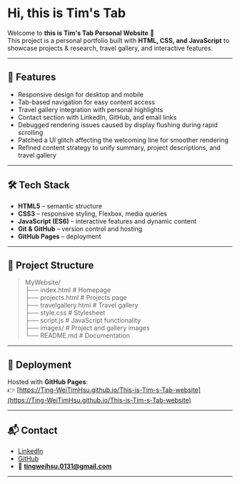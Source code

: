 # Hi, this is Tim's Tab

Welcome to **this is Tim's Tab Personal Website** 🎉  
This project is a personal portfolio built with **HTML, CSS, and JavaScript** to showcase projects & research, travel gallery, and interactive features.

---

## 🌟 Features
- Responsive design for desktop and mobile
- Tab-based navigation for easy content access
- Travel gallery integration with personal highlights
- Contact section with LinkedIn, GitHub, and email links
- Debugged rendering issues caused by display flushing during rapid scrolling
- Patched a UI glitch affecting the welcoming line for smoother rendering
- Refined content strategy to unify summary, project descriptions, and travel gallery

---

## 🛠️ Tech Stack
- **HTML5** – semantic structure
- **CSS3** – responsive styling, Flexbox, media queries
- **JavaScript (ES6)** – interactive features and dynamic content
- **Git & GitHub** – version control and hosting
- **GitHub Pages** – deployment

---

## 📂 Project Structure

> MyWebsite/  
> ├── index.html          # Homepage  
> ├── projects.html       # Projects page  
> ├── travelgallery.html  # Travel gallery  
> ├── style.css           # Stylesheet  
> ├── script.js           # JavaScript functionality  
> ├── images/             # Project and gallery images  
> └── README.md           # Documentation

---

## 🚀 Deployment
Hosted with **GitHub Pages**:  
👉 [https://Ting-WeiTimHsu.github.io/This-is-Tim-s-Tab-website](https://Ting-WeiTimHsu.github.io/This-is-Tim-s-Tab-website)

---

## 📬 Contact
- [LinkedIn](https://www.linkedin.com/in/tingwei-tim-hsu/)  
- [GitHub](https://github.com/Ting-WeiTimHsu)  
- 📧 **tingweihsu.0131@gmail.com**

---

